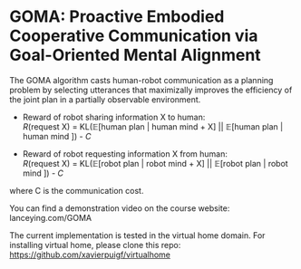 # GOMA: Proactive Embodied Cooperative Communication via Goal-Oriented Mental Alignment

The GOMA algorithm casts human-robot communication as a planning problem by selecting utterances that maximizally improves the efficiency of the joint plan in a partially observable environment.

- Reward of robot sharing information X to human: <br>
$R$(request X) = KL($\mathbb{E}$[human plan | human mind + X] || $\mathbb{E}$[human plan | human mind ]) - $C$ 

- Reward of robot requesting information X from human: <br>
$R$(request X) = KL($\mathbb{E}$[robot plan | robot mind + X] || $\mathbb{E}$[robot plan | robot mind ]) - $C$ 

where C is the communication cost. 


You can find a demonstration video on the course website: lanceying.com/GOMA

The current implementation is tested in the virtual home domain. For installing virtual home, please clone this repo: https://github.com/xavierpuigf/virtualhome
